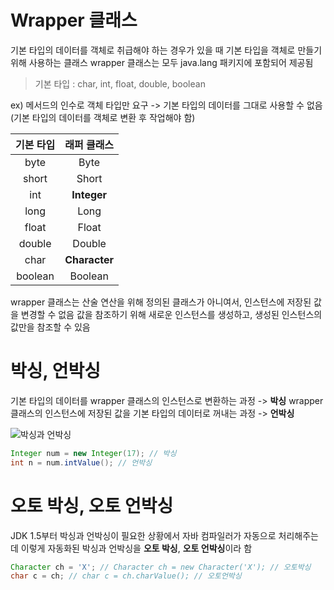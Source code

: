 # Wrapper 클래스

기본 타입의 데이터를 객체로 취급해야 하는 경우가 있을 때 기본 타입을 객체로 만들기 위해 사용하는 클래스
wrapper 클래스는 모두 java.lang 패키지에 포함되어 제공됨

> 기본 타입 : char, int, float, double, boolean

ex) 메서드의 인수로 객체 타입만 요구 -> 기본 타입의 데이터를 그대로 사용할 수 없음
	  (기본 타입의 데이터를 객체로 변환 후 작업해야 함)

| 기본 타입 |  래퍼 클래스  |
| :-------: | :-----------: |
|   byte    |     Byte      |
|   short   |     Short     |
|    int    |  **Integer**  |
|   long    |     Long      |
|   float   |     Float     |
|  double   |    Double     |
|   char    | **Character** |
|  boolean  |    Boolean    |

wrapper 클래스는 산술 연산을 위해 정의된 클래스가 아니여서, 인스턴스에 저장된 값을 변경할 수 없음
값을 참조하기 위해 새로운 인스턴스를 생성하고, 생성된 인스턴스의 값만을 참조할 수 있음



# 박싱, 언박싱

기본 타입의 데이터를 wrapper 클래스의 인스턴스로 변환하는 과정 -> **박싱**
wrapper 클래스의 인스턴스에 저장된 값을 기본 타입의 데이터로 꺼내는 과정 -> **언박싱**

![박싱과 언박싱](http://www.tcpschool.com/lectures/img_java_boxing_unboxing.png)

```java
Integer num = new Integer(17); // 박싱
int n = num.intValue(); // 언박싱
```

# 오토 박싱, 오토 언박싱

JDK 1.5부터 박싱과 언박싱이 필요한 상황에서 자바 컴파일러가 자동으로 처리해주는데 이렇게 자동화된 박싱과 언박싱을 **오토 박싱**, **오토 언박싱**이라 함

```java
Character ch = 'X'; // Character ch = new Character('X'); // 오토박싱
char c = ch; // char c = ch.charValue(); // 오토언박싱
```

